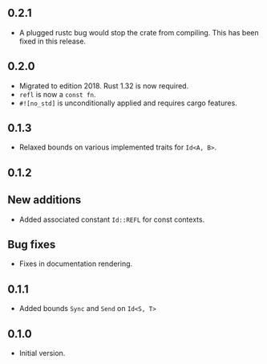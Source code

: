 ## 0.2.1

- A plugged rustc bug would stop the crate from compiling.
  This has been fixed in this release.

## 0.2.0

- Migrated to edition 2018. Rust 1.32 is now required.
- `refl` is now a `const fn`.
- `#![no_std]` is unconditionally applied and requires cargo features.

## 0.1.3

- Relaxed bounds on various implemented traits for `Id<A, B>`.

## 0.1.2

## New additions

- Added associated constant `Id::REFL` for const contexts.

## Bug fixes

- Fixes in documentation rendering.

## 0.1.1

- Added bounds `Sync` and `Send` on `Id<S, T>`

## 0.1.0

- Initial version.
